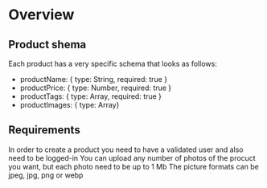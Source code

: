 # Overview

## Product shema

Each product has a very specific schema that looks as follows:

- productName: { type: String, required: true }
- productPrice: { type: Number, required: true }
- productTags: { type: Array, required: true }
- productImages: { type: Array}

## Requirements

In order to create a product you need to have a validated user and also need to be logged-in
You can upload any number of photos of the procuct you want, but each photo need to be up to 1 Mb
The picture formats can be jpeg, jpg, png or webp

